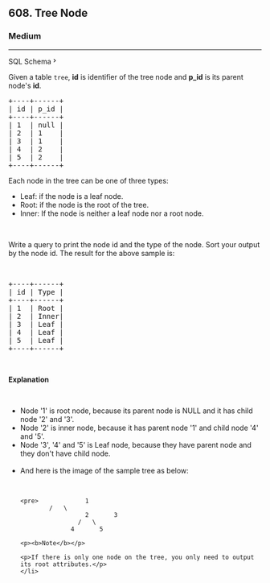 <h2>608. Tree Node</h2><h3>Medium</h3><hr><div class="sql-schema-wrapper__3VBi"><a class="sql-schema-link__3cEg">SQL Schema<svg viewBox="0 0 24 24" width="1em" height="1em" class="icon__1Md2"><path fill-rule="evenodd" d="M10 6L8.59 7.41 13.17 12l-4.58 4.59L10 18l6-6z"></path></svg></a></div><div><p>Given a table <code>tree</code>, <b>id</b> is identifier of the tree node and <b>p_id</b> is its parent node's <b>id</b>.</p>

<pre>+----+------+
| id | p_id |
+----+------+
| 1  | null |
| 2  | 1    |
| 3  | 1    |
| 4  | 2    |
| 5  | 2    |
+----+------+
</pre>
Each node in the tree can be one of three types:

<ul>
	<li>Leaf: if the node is a leaf node.</li>
	<li>Root: if the node is the root of the tree.</li>
	<li>Inner: If the node is neither a leaf node nor a root node.</li>
</ul>

<p>&nbsp;</p>
Write a query to print the node id and the type of the node. Sort your output by the node id. The result for the above sample is:

<p>&nbsp;</p>

<pre>+----+------+
| id | Type |
+----+------+
| 1  | Root |
| 2  | Inner|
| 3  | Leaf |
| 4  | Leaf |
| 5  | Leaf |
+----+------+
</pre>

<p>&nbsp;</p>

<p><b>Explanation</b></p>

<p>&nbsp;</p>

<ul>
	<li>Node '1' is root node, because its parent node is NULL and it has child node '2' and '3'.</li>
	<li>Node '2' is inner node, because it has parent node '1' and child node '4' and '5'.</li>
	<li>Node '3', '4' and '5' is Leaf node, because they have parent node and they don't have child node.</li>
	<br>
	<li>And here is the image of the sample tree as below:
	<p>&nbsp;</p>

	<pre>			  1
			/   \
                      2       3
                    /   \
                  4       5
</pre>

	<p><b>Note</b></p>

	<p>If there is only one node on the tree, you only need to output its root attributes.</p>
	</li>
</ul>
</div>